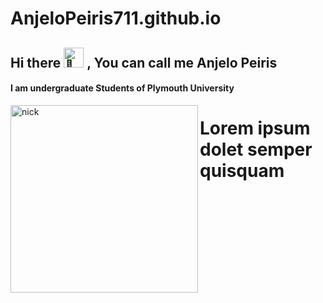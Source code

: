 # AnjeloPeiris711.github.io
## Hi there <picture><source srcset="https://fonts.gstatic.com/s/e/notoemoji/latest/1f44b/512.webp" type="image/webp"><img src="https://fonts.gstatic.com/s/e/notoemoji/latest/1f44b/512.gif" alt="👋" width="32" height="32"></picture> , You can call me Anjelo Peiris
#### I am undergraduate Students of Plymouth University 
<img align="left" alt="nick" width="300" src="https://images6.fanpop.com/image/photos/41200000/IMG-1970-PNG-nick-wilde-41239315-702-970.png">
<h1 writing-mode="vertical-rl">Lorem ipsum dolet semper quisquam</h1>








